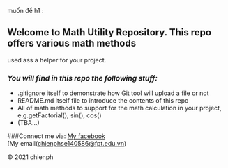 muốn để h1 :
## Welcome to Math Utility Repository. This repo offers various math methods 
used ass a helper for your project.

### _You will find in this repo the following stuff:_ 

* .gitignore itself to demonstrate how Git tool will upload a file or not 
* README.md itself file to introduce the contents of this repo
* All of math methods to support for the math calculation in your project,
e.g.getFactorial(), sin(), cos()
* (TBA...)

###Connect me via:
[My facebook](https://www.facebook.com/profile.php?id=100004285756529)  
[My email(chienphse140586@fpt.edu.vn)

© 2021 chienph
 
